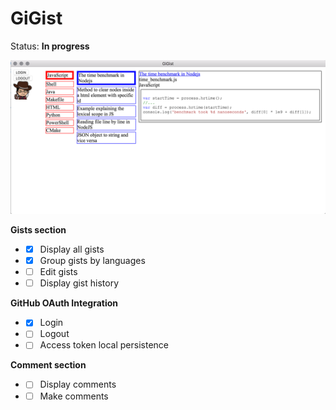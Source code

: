 # GiGist

Status: **In progress**


![Screenshot](./screenshot.png)


**Gists section**
- - [x] Display all gists
- - [x] Group gists by languages
- - [ ] Edit gists
- - [ ] Display gist history

**GitHub OAuth Integration**
- - [x] Login
- - [ ] Logout
- - [ ] Access token local persistence

**Comment section**
- - [ ] Display comments
- - [ ] Make comments
